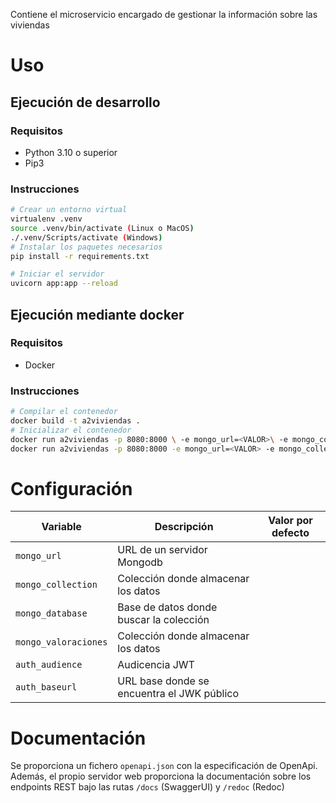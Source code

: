 Contiene el microservicio encargado de gestionar la información sobre las
viviendas

# Uso

## Ejecución de desarrollo

### Requisitos

- Python 3.10 o superior
- Pip3

### Instrucciones

```sh
# Crear un entorno virtual
virtualenv .venv
source .venv/bin/activate (Linux o MacOS)
./.venv/Scripts/activate (Windows)
# Instalar los paquetes necesarios
pip install -r requirements.txt

# Iniciar el servidor
uvicorn app:app --reload
```

## Ejecución mediante docker

### Requisitos

- Docker

### Instrucciones

```sh
# Compilar el contenedor
docker build -t a2viviendas .
# Inicializar el contenedor
docker run a2viviendas -p 8080:8000 \ -e mongo_url=<VALOR>\ -e mongo_collection=<VALOR>\ -e mongo_database=<VALOR> (Linux y MacOs)
docker run a2viviendas -p 8080:8000 -e mongo_url=<VALOR> -e mongo_collection=<VALOR> -e mongo_database=<VALOR> (Windows)
```

# Configuración

| Variable           | Descripción                             | Valor por defecto |
| ------------------ | --------------------------------------- | ----------------- |
| `mongo_url`        | URL de un servidor Mongodb              |                   |
| `mongo_collection` | Colección donde almacenar los datos     |                   |
| `mongo_database`   | Base de datos donde buscar la colección |                   |
| `mongo_valoraciones` | Colección donde almacenar los datos   |                   |
| `auth_audience`    | Audicencia JWT                          |                   |
| `auth_baseurl`     | URL base donde se encuentra el JWK público|                   |


# Documentación

Se proporciona un fichero `openapi.json` con la especificación de OpenApi.
Además, el propio servidor web proporciona la documentación sobre los endpoints
REST bajo las rutas `/docs` (SwaggerUI) y `/redoc` (Redoc)

